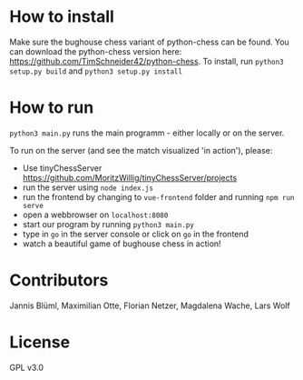 # How to install
Make sure the bughouse chess variant of python-chess can be found. You can download the python-chess version here: https://github.com/TimSchneider42/python-chess. To install, run `python3 setup.py build` and `python3 setup.py install`

# How to run
`python3 main.py` runs the main programm - either locally or on the server.

To run on the server (and see the match visualized 'in action'), please:

  * Use tinyChessServer https://github.com/MoritzWillig/tinyChessServer/projects
  * run the server using `node index.js`
  * run the frontend by changing to `vue-frontend` folder and running `npm run serve`
  * open a webbrowser on `localhost:8080`
  * start our program by running `python3 main.py`
  * type in `go` in the server console or click on `go` in the frontend
  * watch a beautiful game of bughouse chess in action!


# Contributors
Jannis Blüml, Maximilian Otte, Florian Netzer, Magdalena Wache, Lars Wolf

# License
GPL v3.0